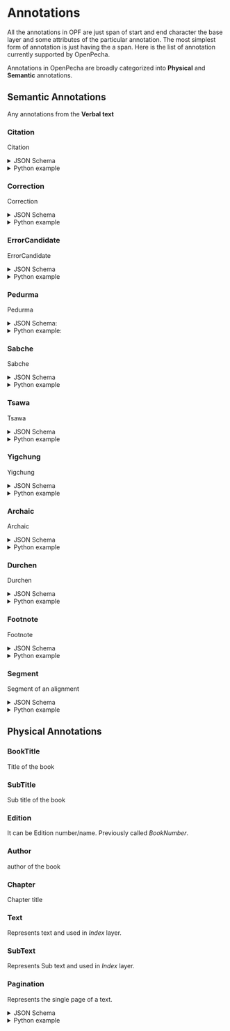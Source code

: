 # Annotations

All the annotations in OPF are just span of start and end character the base layer and some attributes of the particular annotation. The most simplest form of annotation is just having the a span. Here is the list of annotation currently supported by OpenPecha.

Annotations in OpenPecha are broadly categorized into **Physical** and **Semantic** annotations.


## Semantic Annotations

Any annotations from the **Verbal text**

### Citation

Citation

<details>
<summary>JSON Schema</summary>
```json
{!../../docs_src/annotations/Citation_schema.json!}
```
</details>

<details>
<summary>Python example</summary>
```python
{!../../docs_src/annotations/Citation_tutorial.py!}
```
</details>

### Correction

Correction

<details>
<summary>JSON Schema</summary>
```json
{!../../docs_src/annotations/Correction_schema.json!}
```
</details>

<details>
<summary>Python example</summary>
```python
{!../../docs_src/annotations/Correction_tutorial.py!}
```
</details>

### ErrorCandidate
ErrorCandidate

<details>
<summary>JSON Schema</summary>
```json
{!../../docs_src/annotations/ErrorCandidate_schema.json!}
```
</details>

<details>
<summary>Python example</summary>
```python
{!../../docs_src/annotations/ErrorCandidate_tutorial.py!}
```
</details>

### Pedurma
Pedurma

<details>
<summary>JSON Schema:</summary>
```json
{!../../docs_src/annotations/Pedurma_schema.json!}
```
</details>

<details>
<summary>Python example:</summary>
```python
{!../../docs_src/annotations/Pedurma_tutorial.py!}
```
</details>


### Sabche
Sabche

<details>
<summary>JSON Schema</summary>
```json
{!../../docs_src/annotations/Sabche_schema.json!}
```
</details>

<details>
<summary>Python example</summary>
```python
{!../../docs_src/annotations/Sabche_tutorial.py!}
```
</details>

### Tsawa
Tsawa

<details>
<summary>JSON Schema</summary>
```json
{!../../docs_src/annotations/Tsawa_schema.json!}
```
</details>

<details>
<summary>Python example</summary>
```python
{!../../docs_src/annotations/Tsawa_tutorial.py!}
```
</details>

### Yigchung
Yigchung

<details>
<summary>JSON Schema</summary>
```json
{!../../docs_src/annotations/Yigchung_schema.json!}
```
</details>

<details>
<summary>Python example</summary>
```python
{!../../docs_src/annotations/Yigchung_tutorial.py!}
```
</details>

### Archaic
Archaic

<details>
<summary>JSON Schema</summary>
```json
{!../../docs_src/annotations/Archaic_schema.json!}
```
</details>

<details>
<summary>Python example</summary>
```python
{!../../docs_src/annotations/Archaic_tutorial.py!}
```
</details>

### Durchen
Durchen

<details>
<summary>JSON Schema</summary>
```json
{!../../docs_src/annotations/Durchen_schema.json!}
```
</details>

<details>
<summary>Python example</summary>
```python
{!../../docs_src/annotations/Durchen_tutorial.py!}
```
</details>

### Footnote
Footnote

<details>
<summary>JSON Schema</summary>
```json
{!../../docs_src/annotations/Footnote_schema.json!}
```
</details>

<details>
<summary>Python example</summary>
```python
{!../../docs_src/annotations/Footnote_tutorial.py!}
```
</details>

### Segment
Segment of an alignment

<details>
<summary>JSON Schema</summary>
```json
{!../../docs_src/annotations/Segment_schema.json!}
```
</details>

<details>
<summary>Python example</summary>
```python
{!../../docs_src/annotations/Segment_tutorial.py!}
```
</details>

## Physical Annotations

### BookTitle

Title of the book

### SubTitle

Sub title of the book

### Edition

It can be Edition number/name. Previously called *BookNumber*.

### Author

author of the book

### Chapter

Chapter title

### Text

Represents text and used in *Index* layer.

### SubText

Represents Sub text and used in *Index* layer.

### Pagination

Represents the single page of a text.

<details>
<summary>JSON Schema</summary>
```json
{!../../docs_src/annotations/Pagination_schema.json!}
```
</details>

<details>
<summary>Python example</summary>
```python
{!../../docs_src/annotations/Pagination_tutorial.py!}
```
</details>